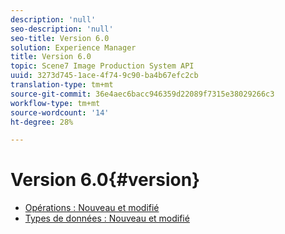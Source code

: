 ```yaml
---
description: 'null'
seo-description: 'null'
seo-title: Version 6.0
solution: Experience Manager
title: Version 6.0
topic: Scene7 Image Production System API
uuid: 3273d745-1ace-4f74-9c90-ba4b67efc2cb
translation-type: tm+mt
source-git-commit: 36e4aec6bacc946359d22089f7315e38029266c3
workflow-type: tm+mt
source-wordcount: '14'
ht-degree: 28%

---
```



# Version 6.0{#version}

* [Opérations : Nouveau et modifié](r-6-operations.md)
* [Types de données : Nouveau et modifié](r-6-types.md)
